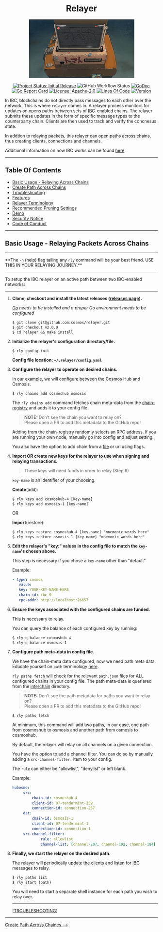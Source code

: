 <div align="center">
  <h1>Relayer</h1>

![banner](./docs/images/comp.gif)

[![Project Status: Initial Release](https://img.shields.io/badge/repo%20status-active-green.svg?style=flat-square)](https://www.repostatus.org/#active)
![GitHub Workflow Status](https://github.com/cosmos/relayer/actions/workflows/build.yml/badge.svg)
[![GoDoc](https://img.shields.io/badge/godoc-reference-blue?style=flat-square&logo=go)](https://godoc.org/github.com/cosmos/relayer)
[![Go Report Card](https://goreportcard.com/badge/github.com/cosmos/relayer)](https://goreportcard.com/report/github.com/cosmos/relayer)
[![License: Apache-2.0](https://img.shields.io/github/license/cosmos/relayer.svg?style=flat-square)](https://github.com/cosmos/relayer/blob/main/LICENSE)
[![Lines Of Code](https://img.shields.io/tokei/lines/github/cosmos/relayer?style=flat-square)](https://github.com/cosmos/relayer)
[![Version](https://img.shields.io/github/tag/cosmos/relayer.svg?style=flat-square)](https://github.com/cosmos/relayer/latest)
</div>

In IBC, blockchains do not directly pass messages to each other over the network. This is where `relayer` comes in. 
A relayer process monitors for updates on opens paths between sets of [IBC](https://ibcprotocol.org/)-enabled chains.
The relayer submits these updates in the form of specific message types to the counterparty chain. Clients are then used to 
track and verify the concnesus state.

In addtion to relaying packets, this relayer can open paths across chains, thus creating clients, connections and channels.

Additional information on how IBC works can be found [here]().

---

## Table Of Contents
- [Basic Usage - Relaying Across Chains](#Basic-Usage-Relaying-Packets-Across-Chains)
- [Create Path Across Chains](./docs/create-path-across-chain.md)
- [Troubleshooting](./docs/troubleshooting.md)
- [Features](./docs/features.md)
- [Relayer Terminology](./docs/terminology.md)
- [Recommended Pruning Settings](./docs/node_pruning.md)
- [Demo](./docs/demo.md)
- [Security Notice](./docs/sec-and_code-of-conduct.md#security-notice)
- [Code of Conduct](./docs/sec-and_code-of-conduct.md#code-of-conduct)

---

## Basic Usage - Relaying Packets Across Chains

---

\*\*The `-h` (help) flag tailing any `rly` command will be your best friend. USE THIS IN YOUR RELAYING JOURNEY.\*\*

---

To setup the IBC relayer on an active path between two IBC-enabled networks:

---

1. **Clone, checkout and install the latest releases ([releases page](https://github.com/cosmos/relayer/releases)).**

   *[Go](https://go.dev/doc/install) needs to be installed and a proper Go environment needs to be configured*

    ```
    $ git clone git@github.com:cosmos/relayer.git
    $ git checkout v2.0.0
    $ cd relayer && make install
    ```

2. **Initialize the relayer's configuration directory/file.**
   
   ```shell
   $ rly config init
   ```
   **Config file location: `~/.relayer/config.yaml`**


3. **Configure the relayer to operate on desired chains.**
   
   In our example, we will configure between the Cosmos Hub and Osmosis.
   
   ```shell
   $ rly chains add cosmoshub osmosis
   ```
   The `rly chains add` command fetches chain meta-data from the [chain-registry](https://github.com/cosmos/chain-registry) and adds it to your config file.
   > **NOTE:** Don't see the chain you want to relay on?   
   > Please open a PR to add this metadata to the GitHub repo!
   
   Adding from the chain-registry randomly selects an RPC address. If you are running your own node, manually go into config and adjust setting.
   
   You also have the option to add chain from a [file](configs/demo/chains/ibc-0.json) or url using flags.

4. **Import OR create new keys for the relayer to use when signing and relaying transactions.**

   >These keys will need funds in order to relay (Step 6)
   
   `key-name` is an identifier of your choosing.    

   **Create**(add):
   
    ```shell
    $ rly keys add cosmoshub-4 [key-name]  
    $ rly keys add osmosis-1 [key-name]  
    ```
      OR

   **Import**(restore):
   ```shell
   $ rly keys restore cosmoshub-4 [key-name] "mnemonic words here"
   $ rly keys restore osmosis-1 [key-name] "mnemonic words here"
   ```

5. **Edit the relayer's "key:" values in the config file to match the `key-name`'s chosen above.**

   This step is necessary if you chose a `key-name` other than "default" 

   Example:
      ```yaml
      - type: cosmos
         value:
         key: YOUR-KEY-NAME-HERE
         chain-id: ibc-0
         rpc-addr: http://localhost:26657
      ```

6. **Ensure the keys associated with the configured chains are funded.**

   This is necessary to relay.
   
   You can query the balance of each configured key by running:

   ```shell
   $ rly q balance cosmoshub-4
   $ rly q balance osmosis-1
   ```

7. **Configure path meta-data in config file.**

   We have the chain-meta data configured, now we need path meta data. Educate yourself on `path` terminology [here](docs/troubleshooting.md).

   `rly paths fetch` will check for the relevant `path.json` files for ALL configured chains in your config file. The path meta-data is queriered from the [interchain](https://github.com/cosmos/relayer/tree/main/interchain) directory.

    > **NOTE:** Don't see the path metadata for paths you want to relay on?   
    > Please open a PR to add this metadata to the GitHub repo!

     ```shell
     $ rly paths fetch
     ```

   At minimum, this command will add two paths, in our case, one path from cosmoshub to osmosis and another path from osmosis to cosmoshub. 

   By default, the relayer will relay on all channels on a given connection. 
   
   You have the option to add a channel filter. You can do so by manually adding a `src-channel-filter:` item to your config.

   The `rule` can either be "allowlist", "denylist" or left blank.

   Example:

   ```yaml
   hubosmo:
        src:
            chain-id: cosmoshub-4
            client-id: 07-tendermint-259
            connection-id: connection-257
        dst:
            chain-id: osmosis-1
            client-id: 07-tendermint-1
            connection-id: connection-1
        src-channel-filter:
                rule: allowlist
                channel-list: [channel-207, channel-192, channel-184]  
   ```

8. **Finally, we start the relayer on the desired path.**

    The relayer will periodically update the clients and listen for IBC messages to relay.

    ```shell
    $ rly paths list
    $ rly start {path}
    ```
   
   You will need to start a separate shell instance for each path you wish to relay over. 

   ---
   
   [[TROUBLESHOOTING](docs/troubleshooting.md)]

---

[Create Path Across Chaines -->](docs/create-path-across-chain.md)